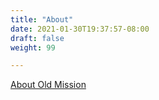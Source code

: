 ```yaml
---
title: "About"
date: 2021-01-30T19:37:57-08:00
draft: false
weight: 99

---
```


<a target="_blank" href="https://en.wikipedia.org/wiki/Old_Mission,_Michigan">About Old Mission</a> 

